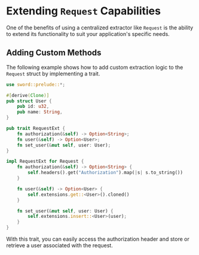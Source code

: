 # Extending `Request` Capabilities

One of the benefits of using a centralized extractor like `Request` is the ability to extend its functionality to suit your application's specific needs.

## Adding Custom Methods

The following example shows how to add custom extraction logic to the `Request` struct by implementing a trait.

```rust
use sword::prelude::*;

#[derive(Clone)]
pub struct User {
    pub id: u32,
    pub name: String,
}

pub trait RequestExt {
    fn authorization(&self) -> Option<String>;
    fn user(&self) -> Option<User>;
    fn set_user(&mut self, user: User);
}

impl RequestExt for Request {
    fn authorization(&self) -> Option<String> {
        self.headers().get("Authorization").map(|s| s.to_string())
    }

    fn user(&self) -> Option<User> {
        self.extensions.get::<User>().cloned()
    }

    fn set_user(&mut self, user: User) {
        self.extensions.insert::<User>(user);
    }
}
```

With this trait, you can easily access the authorization header and store or retrieve a user associated with the request.
